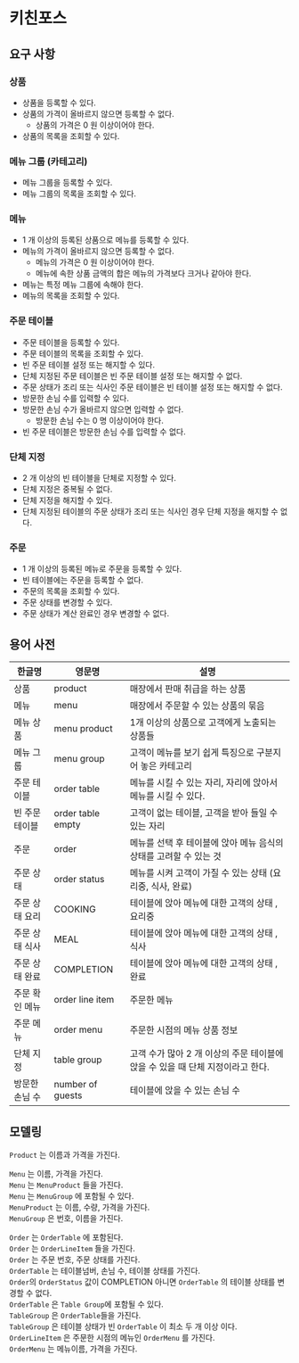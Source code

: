 # 키친포스

## 요구 사항

### 상품

* 상품을 등록할 수 있다.
* 상품의 가격이 올바르지 않으면 등록할 수 없다.
    * 상품의 가격은 0 원 이상이어야 한다.
* 상품의 목록을 조회할 수 있다.

### 메뉴 그룹 (카테고리)

* 메뉴 그룹을 등록할 수 있다.
* 메뉴 그룹의 목록을 조회할 수 있다.

### 메뉴

* 1 개 이상의 등록된 상품으로 메뉴를 등록할 수 있다.
* 메뉴의 가격이 올바르지 않으면 등록할 수 없다.
    * 메뉴의 가격은 0 원 이상이어야 한다.
    * 메뉴에 속한 상품 금액의 합은 메뉴의 가격보다 크거나 같아야 한다.
* 메뉴는 특정 메뉴 그룹에 속해야 한다.
* 메뉴의 목록을 조회할 수 있다.

### 주문 테이블

* 주문 테이블을 등록할 수 있다.
* 주문 테이블의 목록을 조회할 수 있다.
* 빈 주문 테이블 설정 또는 해지할 수 있다.
* 단체 지정된 주문 테이블은 빈 주문 테이블 설정 또는 해지할 수 없다.
* 주문 상태가 조리 또는 식사인 주문 테이블은 빈 테이블 설정 또는 해지할 수 없다.
* 방문한 손님 수를 입력할 수 있다.
* 방문한 손님 수가 올바르지 않으면 입력할 수 없다.
    * 방문한 손님 수는 0 명 이상이어야 한다.
* 빈 주문 테이블은 방문한 손님 수를 입력할 수 없다.

### 단체 지정

* 2 개 이상의 빈 테이블을 단체로 지정할 수 있다.
* 단체 지정은 중복될 수 없다.
* 단체 지정을 해지할 수 있다.
* 단체 지정된 테이블의 주문 상태가 조리 또는 식사인 경우 단체 지정을 해지할 수 없다.

### 주문

* 1 개 이상의 등록된 메뉴로 주문을 등록할 수 있다.
* 빈 테이블에는 주문을 등록할 수 없다.
* 주문의 목록을 조회할 수 있다.
* 주문 상태를 변경할 수 있다.
* 주문 상태가 계산 완료인 경우 변경할 수 없다.

## 용어 사전

| 한글명 | 영문명 | 설명 |
| --- | --- | --- |
| 상품  | product | 매장에서 판매 취급을 하는 상품 |
| 메뉴 | menu | 매장에서 주문할 수 있는 상품의 묶음 |
| 메뉴 상품 | menu product | 1개 이상의 상품으로 고객에게 노출되는 상품들 |
| 메뉴 그룹 | menu group | 고객이 메뉴를 보기 쉽게 특징으로 구분지어 놓은 카테고리 | 
| 주문 테이블 | order table | 메뉴를 시킬 수 있는 자리, 자리에 앉아서 메뉴를 시킬 수 있다. |
| 빈 주문 테이블 | order table empty | 고객이 없는 테이블, 고객을 받아 들일 수 있는 자리 |
| 주문 | order | 메뉴를 선택 후 테이블에 앉아 메뉴 음식의 상태를 고려할 수 있는 것 |
| 주문 상태 | order status | 메뉴를 시켜 고객이 가질 수 있는 상태 (요리중, 식사, 완료) |
| 주문 상태 요리 | COOKING | 테이블에 앉아 메뉴에 대한 고객의 상태 , 요리중 |
| 주문 상태 식사 | MEAL | 테이블에 앉아 메뉴에 대한 고객의 상태 , 식사 |
| 주문 상태 완료 | COMPLETION | 테이블에 앉아 메뉴에 대한 고객의 상태 , 완료 |
| 주문 확인 메뉴 | order line item | 주문한 메뉴 |
| 주문 메뉴 | order menu | 주문한 시점의 메뉴 상품 정보 |
| 단체 지정 | table group | 고객 수가 많아 2 개 이상의 주문 테이블에 앉을 수 있을 때 단체 지정이라고 한다. |
| 방문한 손님 수 | number of guests | 테이블에 앉을 수 있는 손님 수 |

## 모델링

`Product` 는 이름과 가격을 가진다.  

`Menu` 는 이름, 가격을 가진다.  
`Menu` 는 `MenuProduct` 들을 가진다.  
`Menu` 는 `MenuGroup` 에 포함될 수 있다.      
`MenuProduct` 는 이름, 수량, 가격을 가진다.  
`MenuGroup` 은 번호, 이름을 가진다.  
 
`Order` 는 `OrderTable` 에 포함된다.  
`Order` 는 `OrderLineItem` 들을 가진다.  
`Order` 는 주문 번호, 주문 상태를 가진다.  
`OrderTable` 는 테이블넘버, 손님 수, 테이블 상태를 가진다.  
`Order`의 `OrderStatus` 값이 COMPLETION 아니면 `OrderTable` 의 테이블 상태를 변경할 수 없다.  
`OrderTable` 은 `Table Group`에 포함될 수 있다.  
`TableGroup` 은 `OrderTable`들을 가진다.  
`TableGroup` 은 테이블 상태가 빈 `OrderTable` 이 최소 두 개 이상 이다.   
`OrderLineItem` 은 주문한 시점의 메뉴인 `OrderMenu` 를 가진다.  
`OrderMenu` 는 메뉴이름, 가격을 가진다.  
